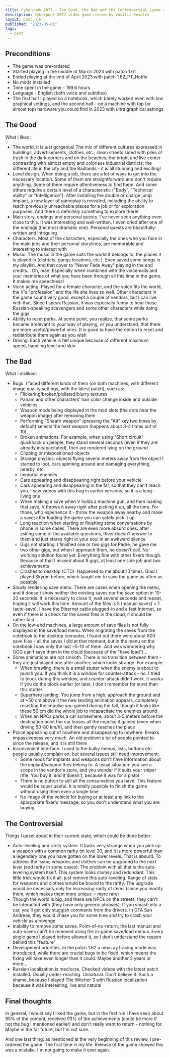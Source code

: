 ```yaml
---
title: Cyberpunk 2077 - The Good, the Bad and the Controversial (game review)
description: Cyberpunk 2077 video game review by Vasilii Kovalev
layout: post.njk
published: "2023-05-01"
tags:
  - post
---
```


## Preconditions

- The game was pre-ordered
- Started playing in the middle of March 2023 with patch 1.61
- Ended playing at the end of April 2023 with patch 1.62_PT_Hotfix
- No mods installed
- Time spent in the game - 199.6 hours
- Language - English (both voice and subtitles)
- The first half I played on a notebook, which barely worked even with low graphical settings, and the second half - on a machine with top (or almost top) hardware you could find in 2023 with ultra graphical settings

## The Good

What I liked:

- The world. It is just gorgeous! The mix of different cultures expressed in buildings, advertisements, clothes, etc.; clean streets sided with piles of trash in the dark corners and on the beaches; the bright and live center contrasting with almost empty and colorless industrial districts; the different life in the city and the Badlands - it is all stunning and exciting!
- Level design. When doing a job, there are a lot of ways to get into the necessary location. Some of them are straightforward and don't require anything. Some of them require attentiveness to find them. And some others require a certain level of a characteristic ("Body", "Technical ability" or "Intelligence"). After installing the double or charge jump implant, a new layer of gameplay is revealed, including the ability to reach previously unreachable places for a job or for exploration purposes. And there is definitely something to explore there!
- Main story, endings and personal quests. I've never seen anything even close to this. It was interesting and well-written. I even cried after one of the endings (the most dramatic one). Personal quests are beautifully-written and intriguing
- Characters. Most of the characters, especially the ones who you face in the main jobs and their personal storylines, are memorable and interesting to interact with
- Music. The music in the game suits the world it belongs to, the places it is played in (districts, gangs locations, etc.). Even saved some songs in my playlist. And that cover to "Never Fade Away" playing in the end credits... Oh, man! Especially when combined with the voicemails and your memories of what you have been through all this time in the game. It makes me speechless!
- Voice acting. Played for a female character, and the voice fits the world, the V's "profession" and the life she lives so well. Other characters in the game sound very good, except a couple of vendors, but I can live with that. Since I speak Russian, it was especially funny to hear those Russian-speaking scavengers and some other characters while doing the gigs
- Ability to reset perks. At some point, you realize, that some perks became irrelevant to your way of playing, or you understand, that there are more useful/powerful ones. It is good to have the option to reset and redistribute them again as you wish
- Driving. Each vehicle is felt unique because of different maximum speed, handling level and skin

## The Bad

What I disliked:

- Bugs. I faced different kinds of them (on both machines, with different image quality settings, with the latest patch), such as:
  - Flickering/broken/pixilated/blurry textures
  - Panam and other characters' hair color change inside and outside vehicles
  - Weapon mods being displayed in the mod slots (the dots near the weapon image) after removing them
  - Performing "Sheath weapon" (pressing the "Alt" key two times by default) selects the next weapon (happens about 3-4 times out of 10)
  - Broken animations. For example, when using "Short circuit" quickhack on people, they stand several seconds (even if they are already incapacitated), then are rendered lying on the ground
  - Clipping or mispositioned objects
  - Strange physics: objects flying several meters away from the object I started to loot, cars spinning around and damaging everything nearby, etc.
  - Immortal enemies
  - Cars appearing and disappearing right before your vehicle
  - Cars appearing and disappearing in the far, so that they can't reach you. I saw videos with this bug in earlier versions, so it is a long-living one
  - When making a save when V holds a machine gun, and then loading that save, V throws it away right after picking it up, all the time. For those, who experience it - throw the weapon away nearby and make a save; after loading the game you can safely pick it up
  - Long reaction when starting or finishing some conversations by phone in some cases. There are even more absurd ones: after asking some of the available questions, River doesn't answer to them and just stares right in your soul in an awkward silence
  - Gigs not starting. I finished one or two gigs for Padre, he gave me two other gigs, but when I approach them, he doesn't call. No working solution found yet. Everything fine with other fixers though. Because of that I missed about 8 gigs, at least one side job and two achievements
  - Crashes to desktop (CTD). Happened to me about 10 times. Glad I played Skyrim before, which taught me to save the game as often as possible
- Slowly rendering save menu. There are cases when opening the menu, and it doesn't show neither the existing saves nor the save option in 10-20 seconds. It is necessary to close it, wait several seconds and repeat, hoping it will work this time. Amount of the files is 5 (manual saves) + 1 (auto-save). I have the Ethernet cable plugged-in and a fast Internet, so even if there is a check for the saved files in the cloud, it should be rather fast...
- On the low-end machines, a large amount of save files is not fully displayed in the save/load menu. When migrating the saves from the notebook to the desktop computer, I found out there were about 800 save files - all the saves I did at that moment, but in the menu on the notebook I saw only the last ~5-10 of them. And was wondering why GOG can't save them in the cloud (because of the "have load")...
- Some animations are not smooth. There is no transition between them - they are just played one after another, which looks strange. For example:
  - When brawling, there is a small stutter when the enemy is about to punch you. If you think it is a window for counter-attack - no. I tried to block during this window, and counter-attack didn't work. It works if you do the block earlier (or later, I don't remember for sure) than this stutter
  - Superhero landing. You jump from a high, approach the ground and at ~50 cm above it the new landing animation appears, completely resetting the impulse you gained during the fall, though it looks like these 50 cm did the whole job to incapacitate the enemies around
  - When an NPCs parks a car somewhere, about 3-5 meters before the destination point the car looses all the impulse it gained (even when driving 50-80 km/h), and then gently reaches the place
- Police appearing out of nowhere and disappearing to nowhere. Breaks impassiveness very much. An old problem a lot of people pointed to since the release, and it is still there
- Inconvenient interface. I used to the bulky menus, lists, buttons etc. people usually complain on, but several issues still need improvement:
  - Some mods for implants and weapons don't have information about the implant/weapon they belong to. A usual situation: you see a scope in the vendor's store, and you wonder if it suits your sniper rifle. You buy it, and it doesn't, because it was for a pistol
  - There is no button to sell all the consumables you have. This feature would be super useful. It is totally possible to finish the game without using them even a single time
  - No image of the vehicle for buying or at least any link to the appropriate fixer's message, so you don't understand what you are buying

## The Controversial

Things I upset about in their current state, which could be done better:

- Auto-leveling and rarity system. It looks very strange when you pick up a weapon with a common rarity on level 30, and it is more powerful than a legendary one you have gotten on the lower levels. That is absurd. To address the issue, weapons and clothes can be upgraded to the next level (and rarity in some cases). The problem with all that is the auto-leveling system itself. This system looks clumsy and redundant. This little trick would fix it all: just remove this auto-leveling. Range of stats for weapons and clothes would be bound to the rarity. The upgrade would be necessary only for increasing rarity of items (since you modify them, which makes them more unique = more rare)
- Though the world is big, and there are NPCs on the streets, they can't be interacted with (they have only generic phrases). If you smash into a car, you'll get only sluggish comments from the drivers. In GTA San Andreas, they would chase you for some time and try to crash your vehicle as a revenge
- Inability to remove some saves. Point-of-no-return, the last manual and auto-saves can't be removed using the in-game save/load menus. Every single game I played before allowed it, so I don't understand the reason behind this "feature"
- Development priorities. In the patch 1.62 a new ray tracing mode was introduced, while there are crucial bugs to be fixed, which means the fixing will take even longer than it could. Maybe another 3 years or more...
- Russian localization is mediocre. Checked videos with the latest patch installed. Usually under-reacting. Unnatural. Don't believe it. Such a shame, because I played The Witcher 3 with Russian localization because it was interesting, live and natural

## Final thoughts

In general, I would say I liked the game, but in the first run I have seen about 95% of the content, received 93% of the achievements (could be more if not the bug I mentioned earlier) and don't really want to return - nothing for. Maybe in the far future, but I'm not sure.

And one last thing: as mentioned at the very beginning of this review, I pre-ordered the game. The first time in my life. Release of the game showed this was a mistake. I'm not going to make it ever again.
